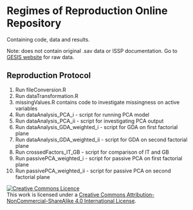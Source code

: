 # Regimes of Reproduction Online Repository

Containing code, data and results.

Note: does not contain original .sav data or ISSP documentation. Go to [GESIS website](https://www.gesis.org/en/issp/modules/issp-modules-by-topic/social-inequality) for raw data.

## Reproduction Protocol

1. Run fileConversion.R
2. Run dataTransformation.R
3. missingValues.R contains code to investigate missingness on active variables
4. Run dataAnalysis_PCA_i - script for running PCA model
5. Run dataAnalysis_PCA_ii - script for investigating PCA output
6. Run dataAnalysis_GDA_weighted_i - script for GDA on first factorial plane
7. Run dataAnalysis_GDA_weighted_ii - script for GDA on second factorial plane
8. Run crossedFactors_IT_GB - script for comparison of IT and GB
9. Run passivePCA_weighted_i - script for passive PCA on first factorial plane
10. Run passivePCA_weighted_ii - script for passive PCA on second factorial plane

<a rel="license" href="http://creativecommons.org/licenses/by-nc-sa/4.0/"><img alt="Creative Commons Licence" style="border-width:0" src="https://i.creativecommons.org/l/by-nc-sa/4.0/88x31.png" /></a><br />This work is licensed under a <a rel="license" href="http://creativecommons.org/licenses/by-nc-sa/4.0/">Creative Commons Attribution-NonCommercial-ShareAlike 4.0 International License</a>.